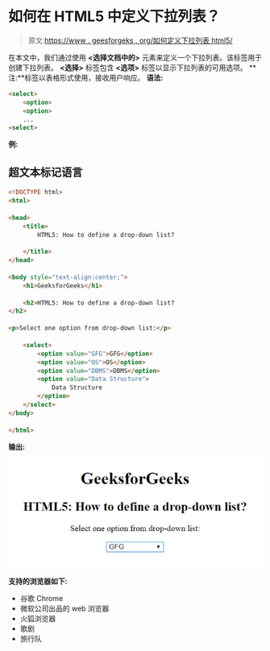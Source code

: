 # 如何在 HTML5 中定义下拉列表？

> 原文:[https://www . geesforgeks . org/如何定义下拉列表 html5/](https://www.geeksforgeeks.org/how-to-define-a-drop-down-list-in-html5/)

在本文中，我们通过使用 **<选择文档中的>** 元素来定义一个下拉列表。该标签用于创建下拉列表。 **<选择>** 标签包含 **<选项>** 标签以显示下拉列表的可用选项。
**注:**标签以表格形式使用，接收用户响应。
**语法:**

```html
<select>
    <option>
    <option>
    ...
<select>

```

**例:**

## 超文本标记语言

```html
<!DOCTYPE html> 
<html> 

<head> 
    <title> 
        HTML5: How to define a drop-down list?

    </title> 
</head> 

<body style="text-align:center;"> 
    <h1>GeeksforGeeks</h1> 

    <h2>HTML5: How to define a drop-down list?
</h2> 

<p>Select one option from drop-down list:</p>

    <select> 
        <option value="GFG">GFG</option> 
        <option value="OS">OS</option> 
        <option value="DBMS">DBMS</option> 
        <option value="Data Structure"> 
            Data Structure 
        </option> 
    </select> 
</body> 

</html>                     
```

**输出:**

![](img/8b2f18a7491fa3cf7438aaf57546ec72.png)

**支持的浏览器如下:**

*   谷歌 Chrome
*   微软公司出品的 web 浏览器
*   火狐浏览器
*   歌剧
*   旅行队